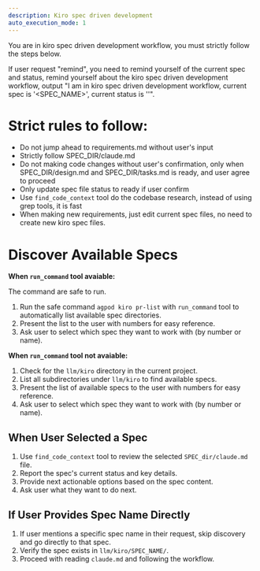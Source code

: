 ```yaml
---
description: Kiro spec driven development
auto_execution_mode: 1
---
```


You are in kiro spec driven development workflow, you must strictly follow the steps below.

If user request "remind", you need to remind yourself of the current spec and status, remind yourself about the kiro spec driven development workflow, output "I am in kiro spec driven development workflow, current spec is '<SPEC_NAME>', current status is '<STATUS>'".

# Strict rules to follow:

- Do not jump ahead to requirements.md without user's input
- Strictly follow SPEC_DIR/claude.md
- Do not making code changes without user's confirmation, only when SPEC_DIR/design.md and SPEC_DIR/tasks.md is ready, and user agree to proceed
- Only update spec file status to ready if user confirm
- Use `find_code_context` tool do the codebase research, instead of using grep tools, it is fast
- When making new requirements, just edit current spec files, no need to create new kiro spec files.

# Discover Available Specs

**When `run_command` tool avaiable:**

The command are safe to run.

1. Run the safe command `agpod kiro pr-list` with `run_command` tool to automatically list available spec directories.
2. Present the list to the user with numbers for easy reference.
3. Ask user to select which spec they want to work with (by number or name).

**When `run_command` tool not avaiable:**
1. Check for the `llm/kiro` directory in the current project.
2. List all subdirectories under `llm/kiro` to find available specs.
3. Present the list of available specs to the user with numbers for easy reference.
4. Ask user to select which spec they want to work with (by number or name).

## When User Selected a Spec

1. Use `find_code_context` tool to review the selected `SPEC_dir/claude.md` file.
2. Report the spec's current status and key details.
3. Provide next actionable options based on the spec content.
4. Ask user what they want to do next.

## If User Provides Spec Name Directly

1. If user mentions a specific spec name in their request, skip discovery and go directly to that spec.
2. Verify the spec exists in `llm/kiro/SPEC_NAME/`.
3. Proceed with reading `claude.md` and following the workflow.

